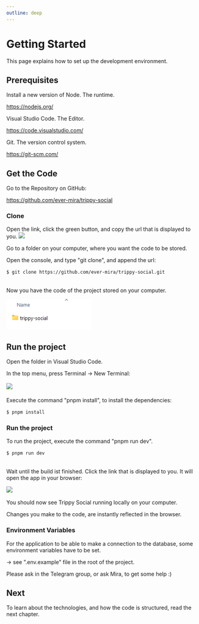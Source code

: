 ```yaml
---
outline: deep
---
```


# Getting Started

This page explains how to set up the development environment.

## Prerequisites

Install a new version of Node. The runtime.

https://nodejs.org/

Visual Studio Code. The Editor.

https://code.visualstudio.com/

Git. The version control system.

https://git-scm.com/

## Get the Code

Go to the Repository on GitHub:

https://github.com/ever-mira/trippy-social

### Clone

Open the link, click the green button, and copy the url that is displayed to you.
![](/assets/code.png)
<br/>

Go to a folder on your computer, where you want the code to be stored.

Open the console, and type "git clone", and append the url:

```bash
$ git clone https://github.com/ever-mira/trippy-social.git
```

<br>
Now you have the code of the project stored on your computer.

![](/assets/folders.png)

## Run the project

Open the folder in Visual Studio Code.

In the top menu, press Terminal -> New Terminal:
<br>
<br>
![](/assets/terminal.png)
<br>
<br>
Execute the command "pnpm install", to install the dependencies:

```bash
$ pnpm install
```

### Run the project

To run the project, execute the command "pnpm run dev".

```bash
$ pnpm run dev
```

<br>
Wait until the build ist finished. Click the link that is displayed to you. It will open the app in your browser:

![](/assets/vite.png)

You should now see Trippy Social running locally on your computer.

Changes you make to the code, are instantly reflected in the browser.

### Environment Variables

For the application to be able to make a connection to the database, some environment variables have to be set.

-> see ".env.example" file in the root of the project.

Please ask in the Telegram group, or ask Mira, to get some help :&#8203;)

## Next

To learn about the technologies, and how the code is structured, read the next chapter.

